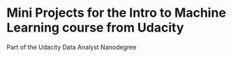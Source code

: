 Mini Projects for the Intro to Machine Learning course from Udacity
==============
Part of the Udacity Data Analyst Nanodegree
